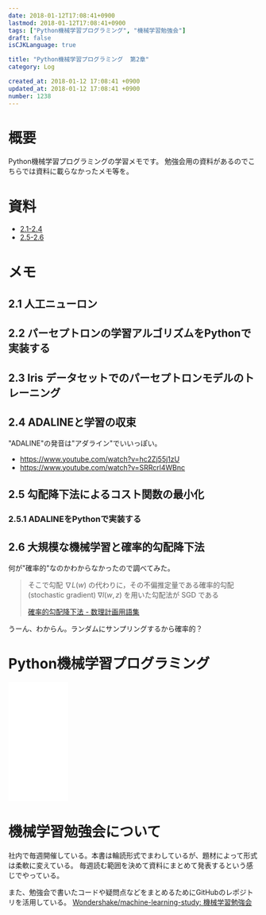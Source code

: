```yaml
---
date: 2018-01-12T17:08:41+0900
lastmod: 2018-01-12T17:08:41+0900
tags: ["Python機械学習プログラミング", "機械学習勉強会"]
draft: false
isCJKLanguage: true

title: "Python機械学習プログラミング  第2章"
category: Log

created_at: 2018-01-12 17:08:41 +0900
updated_at: 2018-01-12 17:08:41 +0900
number: 1238
---
```


# 概要
Python機械学習プログラミングの学習メモです。
勉強会用の資料があるのでこちらでは資料に載らなかったメモ等を。

# 資料
* [2.1-2.4](https://gitpitch.com/mmyoji/slides/python-ml-1st#/)
* [2.5-2.6](https://nownabe.github.io/slides/20180111-python-ml-ch02-1/index.html#/)

# メモ
## 2.1 人工ニューロン
## 2.2 パーセプトロンの学習アルゴリズムをPythonで実装する
## 2.3 Iris データセットでのパーセプトロンモデルのトレーニング
## 2.4 ADALINEと学習の収束

"ADALINE"の発音は"アダライン"でいいっぽい。

* https://www.youtube.com/watch?v=hc2Zj55j1zU
* https://www.youtube.com/watch?v=SRRcrl4WBnc

## 2.5 勾配降下法によるコスト関数の最小化
### 2.5.1 ADALINEをPythonで実装する
## 2.6 大規模な機械学習と確率的勾配降下法

何が"確率的"なのかわからなかったので調べてみた。

> そこで勾配 $\nabla L(w)$ の代わりに，その不偏推定量である確率的勾配(stochastic gradient) $\nabla l(w,z)$ を用いた勾配法が SGD である
>
> [確率的勾配降下法 - 数理計画用語集](http://www.msi.co.jp/nuopt/glossary/term_da265770bed70e5f0a764f3d20c0ce3d242e6467.html)

うーん、わからん。ランダムにサンプリングするから確率的？

# Python機械学習プログラミング
<iframe style="width:120px;height:240px;" marginwidth="0" marginheight="0" scrolling="no" frameborder="0" src="//rcm-fe.amazon-adsystem.com/e/cm?lt1=_blank&bc1=000000&IS2=1&bg1=FFFFFF&fc1=000000&lc1=0000FF&t=nownabe0c-22&o=9&p=8&l=as4&m=amazon&f=ifr&ref=as_ss_li_til&asins=B01HGIPIAK&linkId=ef8aa25f336a01f62b00fce21e6f952a"></iframe>

# 機械学習勉強会について
社内で毎週開催している。本書は輪読形式でまわしているが、題材によって形式は柔軟に変えている。
毎週読む範囲を決めて資料にまとめて発表するという感じでやっている。

また、勉強会で書いたコードや疑問点などをまとめるためにGitHubのレポジトリを活用している。
[Wondershake/machine-learning-study: 機械学習勉強会](https://github.com/Wondershake/machine-learning-study)

```math
```
